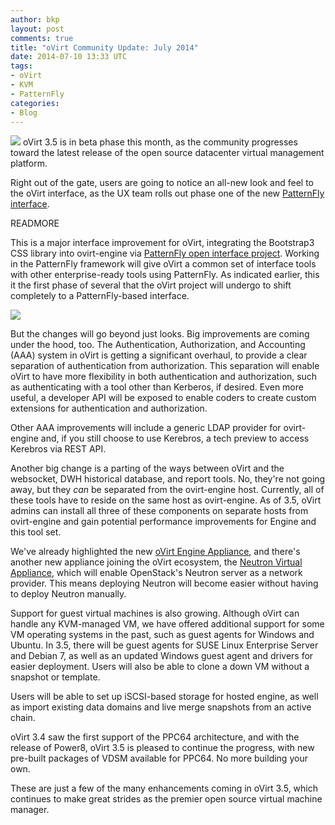 ```yaml
---
author: bkp
layout: post
comments: true
title: "oVirt Community Update: July 2014"
date: 2014-07-10 13:33 UTC
tags:
- oVirt
- KVM
- PatternFly
categories:
- Blog
---
```

<img src="http://community.redhat.com/images/blog/oVirt-logo.png"> oVirt 3.5 is in beta phase this month, as the community progresses toward the latest release of the open source datacenter virtual management platform.

Right out of the gate, users are going to notice an all-new look and feel to the oVirt interface, as the UX  team rolls out phase one of the new [PatternFly interface](http://www.ovirt.org/Features/NewLookAndFeelPatternFlyPhase1).

READMORE

This is a major interface improvement for oVirt, integrating the Bootstrap3 CSS library into ovirt-engine via [PatternFly open interface project](https://www.patternfly.org/). Working in the PatternFly framework will give oVirt a common set of interface tools with other enterprise-ready tools using PatternFly. As indicated earlier, this it the first phase of several that the oVirt project will undergo to shift completely to a PatternFly-based interface.

<img src="http://www.ovirt.org/images/f/f7/OVirt-LAF-Admin-Banner-Only.png">

But the changes will go beyond just looks. Big improvements are coming under the hood, too. The Authentication, Authorization, and Accounting (AAA) system in oVirt is getting a significant overhaul, to provide a clear separation of authentication from authorization. This separation will enable oVirt to have more flexibility in both authentication and authorization, such as authenticating with a tool other than Kerberos, if desired. Even more useful, a developer API will be exposed to enable coders to create custom extensions for authentication and authorization.

Other AAA improvements will include a generic LDAP provider for ovirt-engine and, if you still choose to use Kerebros, a tech preview to access Kerebros via REST API.

Another big change is a parting of the ways between oVirt and the websocket, DWH historical database, and report tools. No, they're not going away, but they *can* be separated from the ovirt-engine host. Currently, all of these tools have to reside on the same host as ovirt-engine. As of 3.5, oVirt admins can install all three of these components on separate hosts from ovirt-engine and gain potential performance improvements for Engine and this tool set.

We've already highlighted the new [oVirt Engine Appliance](http://community.redhat.com/blog/2014/06/simplify-vm-management-with-appliances/), and there's another new appliance joining the oVirt ecosystem, the [Neutron Virtual Appliance](http://www.ovirt.org/Features/NeutronVirtualAppliance), which will enable OpenStack's Neutron server as a network provider. This means deploying Neutron will become easier without having to deploy Neutron manually.

Support for guest virtual machines is also growing. Although oVirt can handle any KVM-managed VM, we have offered additional support for some VM operating systems in the past, such as guest agents for Windows and Ubuntu. In 3.5, there will be guest agents for SUSE Linux Enterprise Server and Debian 7, as well as an updated Windows guest agent and drivers for easier deployment. Users will also be able to clone a down VM without a snapshot or template.

Users will be able to set up iSCSI-based storage for hosted engine, as well as import existing data domains and live merge snapshots from an active chain.

oVirt 3.4 saw the first support of the PPC64 architecture, and with the release of Power8, oVirt 3.5 is pleased to continue the progress, with new pre-built packages of VDSM available for PPC64. No more building your own.

These are just a few of the many enhancements coming in oVirt 3.5, which continues to make great strides as the premier open source virtual machine manager. 
